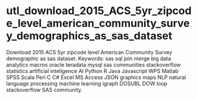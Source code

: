 # utl_download_2015_ACS_5yr_zipcode_level_american_community_survey_demographics_as_sas_dataset
Download 2015 ACS 5yr zipcode level American Community Survey demographic as sas dataset.  Keywords: sas sql join merge big data analytics macros oracle teradata mysql sas communities stackoverflow statistics artificial inteligence AI Python R Java Javascript WPS Matlab SPSS Scala Perl C C# Excel MS Access JSON graphics maps NLP natural language processing machine learning igraph DOSUBL DOW loop stackoverflow SAS community.
